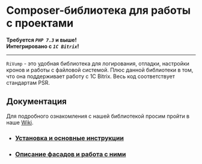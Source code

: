 # Composer-библиотека для работы с проектами
**Требуется ***`PHP 7.3`*** и выше!** <br />
**Интегрировано с ***`1C Bitrix`***!**
_____
`RiVump` - это удобная библиотека для логирования, отладки, настройки кронов и работы с файловой системой. 
Плюс данной библиотеки в том, что она поддерживает работу с 1C Bitrix. Весь код соответствует стандартам PSR.

## Документация
Для подробного ознакомления с нашей библиотекой просим пройти в наше [Wiki](https://github.com/RiVump/rivump/wiki). 

 - ### [Установка и основные инструкции](https://github.com/RiVump/rivump/wiki/Home/)
 - ### [Описание фасадов и работа с ними](https://github.com/RiVump/rivump/wiki/%D0%A4%D0%B0%D1%81%D0%B0%D0%B4%D1%8B)
